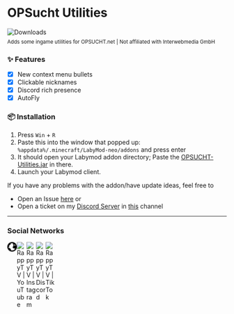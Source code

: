 # OPSucht Utilities
![Downloads](https://labybadges-delta.vercel.app/api/downloads/opsucht/formatted)<br>
<sub>Adds some ingame utilities for OPSUCHT.net | Not affiliated with Interwebmedia GmbH</sub>

### ✨ Features
- [x] New context menu bullets
- [x] Clickable nicknames
- [x] Discord rich presence
- [x] AutoFly

### 📦 Installation
1. Press `Win` + `R`
2. Paste this into the window that popped up: `%appdata%/.minecraft/LabyMod-neo/addons` and press enter
3. It should open your Labymod addon directory; Paste the [OPSUCHT-Utilities.jar](https://github.com/RappyLabyAddons/OPSUCHT-Utilities/releases/latest/download/OPSUCHT-Utilities.jar) in there.
4. Launch your Labymod client.

If you have any problems with the addon/have update ideas, feel free to
- Open an Issue [here](https://github.com/RappyLabyAddons/OPSUCHT-Utilities/issues/new/choose)
  or
- Open a ticket on my [Discord Server](https://rappytv.com/server) in [this](https://discord.com/channels/815912035124248587/840285653946204181) channel

---

### Social Networks

[<img align="left" alt="RappyTV | Website" width="22px" src="https://raw.githubusercontent.com/iconic/open-iconic/master/svg/globe.svg" />][website]
[<img align="left" alt="RappyTV | YouTube" width="22px" src="https://cdn.jsdelivr.net/npm/simple-icons@v3/icons/youtube.svg" />][youtube]
[<img align="left" alt="RappyTV | Instagram" width="22px" src="https://cdn.jsdelivr.net/npm/simple-icons@v3/icons/instagram.svg" />][instagram]
[<img align="left" alt="RappyTV | Discord" width="22px" src="https://cdn.jsdelivr.net/npm/simple-icons@v3/icons/discord.svg" />][server]
[<img align="left" alt="RappyTV | TikTok" width="22px" src="https://cdn.jsdelivr.net/npm/simple-icons@v3/icons/tiktok.svg" />][tiktok]

[website]: https://rappytv.com/
[youtube]: https://youtube.com/@RappyyTV
[instagram]: https://instagram.com/rappyytv
[server]: https://rappytv.com/server
[tiktok]: https://tiktok.com/@rappytv
